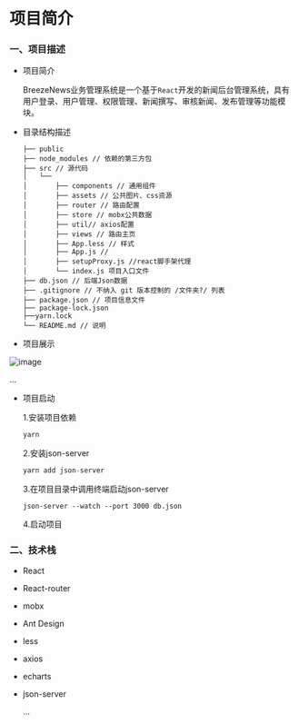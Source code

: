 # 项目简介

### 一、项目描述

* 项目简介

  BreezeNews业务管理系统是一个基于`React`开发的新闻后台管理系统，具有用户登录、用户管理、权限管理、新闻撰写、审核新闻、发布管理等功能模块。

* 目录结构描述

  ```
  ├── public  
  ├── node_modules // 依赖的第三方包
  ├── src // 源代码
  │   └── 
  │       ├── components // 通用组件
  │       ├── assets // 公共图片、css资源
  │       ├── router // 路由配置
  │       ├── store // mobx公共数据
  │       ├── util// axios配置
  │       ├── views // 路由主页
  │       ├── App.less // 样式
  │       ├── App.js // 
  │       ├── setupProxy.js //react脚手架代理
  │       └── index.js 项目入口文件
  ├── db.json // 后端Json数据
  ├── .gitignore // 不纳入 git 版本控制的 /文件夹?/ 列表
  ├── package.json // 项目信息文件
  ├── package-lock.json 
  ├──yarn.lock 
  └── README.md // 说明
  
  ```

* 项目展示

![image](https://github.com/MaiEmily/map/blob/master/public/image/20190528145810708.png)

...

* 项目启动

  1.安装项目依赖

  ```js
  yarn
  ```

  2.安装json-server

  ```js
  yarn add json-server
  ```

  3.在项目目录中调用终端启动json-server

  ```
  json-server --watch --port 3000 db.json
  ```

  4.启动项目

### 二、技术栈

* React
* React-router
* mobx
* Ant Design
* less
* axios
* echarts
* json-server

   ...



